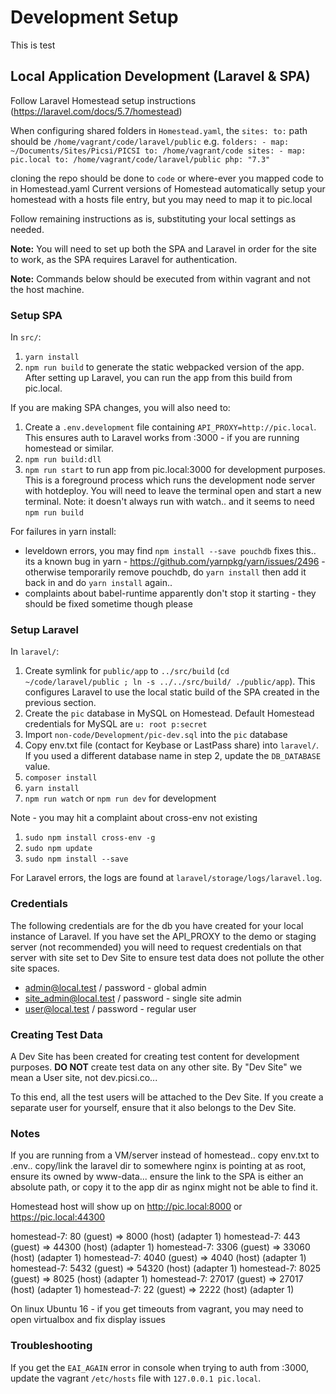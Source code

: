 # Development Setup

This is test

## Local Application Development (Laravel & SPA)
Follow Laravel Homestead setup instructions (https://laravel.com/docs/5.7/homestead)

When configuring shared folders in `Homestead.yaml`, the `sites: to:` path should be `/home/vagrant/code/laravel/public` e.g.
`folders:
    - map: ~/Documents/Sites/Picsi/PICSI
      to: /home/vagrant/code
sites:
    - map: pic.local
      to: /home/vagrant/code/laravel/public
      php: "7.3"`

cloning the repo should be done to `code` or where-ever you mapped code to in Homestead.yaml 
Current versions of Homestead automatically setup your homestead with a hosts file entry, but you may need to map it to pic.local

Follow remaining instructions as is, substituting your local settings as needed.

**Note:** You will need to set up both the SPA and Laravel in order for the site to work, as the SPA requires Laravel for authentication.

**Note:** Commands below should be executed from within vagrant and not the host machine.

### Setup SPA

In `src/`:

1. `yarn install` 
2. `npm run build` to generate the static webpacked version of the app. After setting up Laravel, you can run the app from this build from pic.local.

If you are making SPA changes, you will also need to:

1. Create a `.env.development` file containing `API_PROXY=http://pic.local`. This ensures auth to Laravel works from :3000 - if you are running homestead or similar.
2. `npm run build:dll`
3. `npm run start` to run app from pic.local:3000 for development purposes. This is a foreground process which runs the development node server with hotdeploy. You will need to leave the terminal open and start a new terminal. Note: it doesn't always run with watch.. and it seems to need `npm run build`

For failures in yarn install:

* leveldown errors, you may find `npm install --save pouchdb` fixes this.. its a known bug in yarn - https://github.com/yarnpkg/yarn/issues/2496 - otherwise temporarily remove pouchdb, do `yarn install` then add it back in and do `yarn install` again..
* complaints about babel-runtime apparently don't stop it starting - they should be fixed sometime though please

### Setup Laravel

In `laravel/`:

1. Create symlink for `public/app` to `../src/build` (`cd ~/code/laravel/public ; ln -s ../../src/build/ ./public/app`). This configures Laravel to use the local static build of the SPA created in the previous section.
2. Create the `pic` database in MySQL on Homestead. Default Homestead credentials for MySQL are `u: root p:secret`
2. Import `non-code/Development/pic-dev.sql` into the `pic` database
3. Copy env.txt file (contact for Keybase or LastPass share) into `laravel/`. If you used a different database name in step 2, update the `DB_DATABASE` value.
4. `composer install`
5. `yarn install`
6. `npm run watch` or `npm run dev` for development

Note - you may hit a complaint about cross-env not existing

1. `sudo npm install cross-env -g`
1. `sudo npm update`
1. `sudo npm install --save`

For Laravel errors, the logs are found at `laravel/storage/logs/laravel.log`.


### Credentials

The following credentials are for the db you have created for your local instance of Laravel. If you have set the API_PROXY to the demo or staging server (not recommended) you will need to request credentials on that server with site set to Dev Site to ensure test data does not pollute the other site spaces.

* admin@local.test / password - global admin
* site_admin@local.test / password - single site admin
* user@local.test / password - regular user

### Creating Test Data

A Dev Site has been created for creating test content for development purposes. **DO NOT** create test data on any other site. By "Dev Site" we mean a User site, not dev.picsi.co...

To this end, all the test users will be attached to the Dev Site. If you create a separate user for yourself, ensure that it also belongs to the Dev Site.

### Notes

If you are running from a VM/server instead of homestead.. copy env.txt to .env.. copy/link the laravel dir to somewhere nginx is pointing at as root, ensure its owned by www-data... ensure the link to the SPA is either an absolute path, or copy it to the app dir as nginx might not be able to find it.

Homestead host will show up on 
http://pic.local:8000 or https://pic.local:44300

homestead-7: 80 (guest) => 8000 (host) (adapter 1)
    homestead-7: 443 (guest) => 44300 (host) (adapter 1)
    homestead-7: 3306 (guest) => 33060 (host) (adapter 1)
    homestead-7: 4040 (guest) => 4040 (host) (adapter 1)
    homestead-7: 5432 (guest) => 54320 (host) (adapter 1)
    homestead-7: 8025 (guest) => 8025 (host) (adapter 1)
    homestead-7: 27017 (guest) => 27017 (host) (adapter 1)
    homestead-7: 22 (guest) => 2222 (host) (adapter 1)

On linux Ubuntu 16 - if you get timeouts from vagrant, you may need to open virtualbox and fix display issues

### Troubleshooting

If you get the `EAI_AGAIN` error in console when trying to auth from :3000, update the vagrant `/etc/hosts` file with `127.0.0.1 pic.local`.

